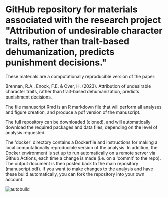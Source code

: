 # GitHub repository for materials associated with the research project "Attribution of undesirable character traits, rather than trait-based dehumanization, predicts punishment decisions."

These materials are a computationally reproducible version of the paper:

Brennan, R.A., Enock, F.E. & Over, H. (2023). Attribution of undesirable character traits, rather than trait-based dehumanization, predicts punishment decisions.

The file manuscript.Rmd is an R markdown file that will perform all analyses and figure creation, and produce a pdf version of the manuscript.

The full repository can be downloaded (cloned), and will automatically download the required packages and data files, depending on the level of analysis requested.

The 'docker' directory contains a Dockerfile and instructions for making a local computationally reproducible version of the analysis. In addition, the Docker environment is set up to run automatically on a remote server via Github Actions, each time a change is made (i.e. on a 'commit' to the repo). The output document is then posted back to the main repository (manuscript.pdf). If you want to make changes to the analysis and have these build automatically, you can fork the repository into your own account.

![autobuild](https://github.com/robraonain/DualModel-Criminals/workflows/autobuild/badge.svg)